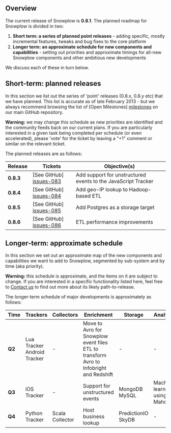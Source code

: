 ## Overview

The current release of Snowplow is **0.8.1**. The planned roadmap for Snowplow is divided in two:

1. **Short term: a series of planned point releases** - adding specific, mostly incremental features, tweaks and bug fixes to the core platform
2. **Longer term: an approximate schedule for new components and capabilities** - setting out priorities and approximate timings for all-new Snowplow components and other ambitious new developments

We discuss each of these in turn below.

## Short-term: planned releases

In this section we list out the series of 'point' releases (0.8.x, 0.8.y etc) that we have planned. This list is accurate as of late February 2013 - but we always recommend browsing the list of [Open Milestones] [milestones] on our main GitHub repository.

**Warning:** we may change this schedule as new priorities are identified and the community feeds back on our current plans. If you are particularly interested in a given task being completed per schedule (or even accelerated), please 'vote' for the ticket by leaving a "+1" comment or similar on the relevant ticket.

The planned releases are as follows:

| Release   | Tickets                   | Objective(s)                                                                                           |
|-----------|---------------------------|--------------------------------------------------------------------------------------------------------|
| **0.8.3** | [See GitHub] [issues-083] | Add support for unstructured events to the JavaScript Tracker |
| **0.8.4** | [See GitHub] [issues-084] | Add geo-IP lookup to Hadoop-based ETL                         |
| **0.8.5** | [See GitHub] [issues-085] | Add Postgres as a storage target |
| **0.8.6** | [See GitHub] [issues-086] | ETL performance improvements |

## Longer-term: approximate schedule

In this section we set out an approximate map of the new components and capabilities we want to add to Snowplow, segmented by sub-system and by time (aka priority).

**Warning:** this schedule is approximate, and the items on it are subject to change. If you are interested in a specific functionality listed here, feel free to [Contact us](Talk-to-us) to find out more about its likely path-to-release.

The longer-term schedule of major developments is approximately as follows:

| Time   | Trackers        | Collectors | Enrichment                                           | Storage              | Analytics |
|--------|-----------------|------------|------------------------------------------------------|----------------------|-----------|
| **Q2** | Lua Tracker<br>Android Tracker | -          | Move to Avro for Snowplow event files<br>ETL to transform Avro to Infobright and Redshift | -        | -         | 
| **Q3** | iOS Tracker     | -          | Support for unstructured events             | MongoDB<br>MySQL        | Machine-learning using Mahout         |
| **Q4** | Python Tracker  | Scala Collector | Host business lookup                                 | PredictionIO<br>SkyDB      | - | 

[milestones]: https://github.com/snowplow/snowplow/issues/milestones

[issues-083]: https://github.com/snowplow/snowplow/issues?milestone=20&state=open
[issues-084]: https://github.com/snowplow/snowplow/issues?milestone=17&state=open
[issues-085]: https://github.com/snowplow/snowplow/issues?milestone=19&state=open
[issues-086]: https://github.com/snowplow/snowplow/issues?milestone=22&state=open

[scalding]: https://github.com/twitter/scalding
[redshift]: http://aws.amazon.com/redshift/